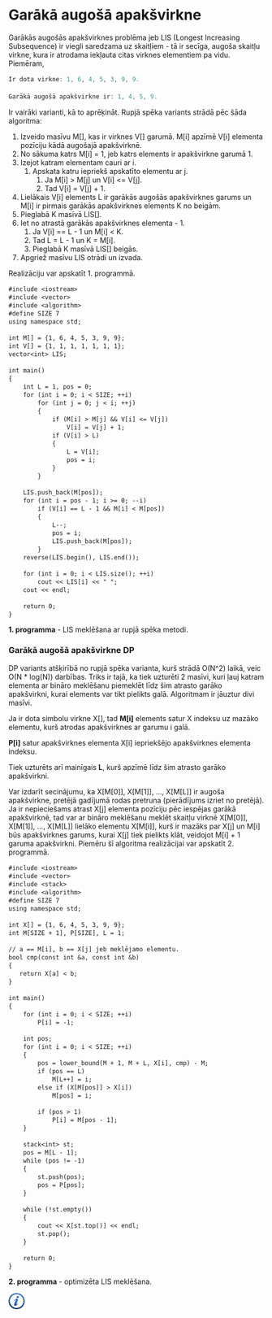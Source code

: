 # Garākā augošā apakšvirkne

Garākās augošās apakšvirknes problēma jeb LIS (Longest Increasing Subsequence) ir viegli saredzama uz skaitļiem - tā ir secīga, augoša skaitļu virkne, kura ir atrodama iekļauta citas virknes elementiem pa vidu. Piemēram,

```cpp
Ir dota virkne: 1, 6, 4, 5, 3, 9, 9.

Garākā augošā apakšvirkne ir: 1, 4, 5, 9.
```

Ir vairāki varianti, kā to aprēķināt. Rupjā spēka variants strādā pēc šāda algoritma:

1. Izveido masīvu M[], kas ir virknes V[] garumā. M[i] apzīmē V[i] elementa pozīciju kādā augošajā apakšvirknē. 
1. No sākuma katrs M[i] = 1, jeb katrs elements ir apakšvirkne garumā 1.
1. Izejot katram elementam cauri ar i.
    1. Apskata katru iepriekš apskatīto elementu ar j.
        1. Ja M[i] > M[j] un V[i] <= V[j].
        1. Tad V[i] = V[j] + 1.
1. Lielākais V[i] elements L ir garākās augošās apakšvirknes garums un M[i] ir pirmais garākās apakšvirknes elements K no beigām.
1. Pieglabā K masīvā LIS[].
1. Iet no atrastā garākās apakšvirknes elementa - 1.
    1. Ja V[i] == L - 1 un M[i] < K.
    1. Tad L = L - 1 un K = M[i].
    1. Pieglabā K masīvā LIS[] beigās.
1. Apgriež masīvu LIS otrādi un izvada.

Realizāciju var apskatīt 1. programmā.

```
#include <iostream>
#include <vector>
#include <algorithm>
#define SIZE 7
using namespace std;

int M[] = {1, 6, 4, 5, 3, 9, 9};
int V[] = {1, 1, 1, 1, 1, 1, 1};
vector<int> LIS;

int main()
{
    int L = 1, pos = 0;
    for (int i = 0; i < SIZE; ++i)
        for (int j = 0; j < i; ++j)
        {
            if (M[i] > M[j] && V[i] <= V[j])
                V[i] = V[j] + 1;
            if (V[i] > L)
            {
                L = V[i];
                pos = i;
            }
        }

    LIS.push_back(M[pos]);
    for (int i = pos - 1; i >= 0; --i)
        if (V[i] == L - 1 && M[i] < M[pos])
        {
            L--;
            pos = i;
            LIS.push_back(M[pos]);
        }
    reverse(LIS.begin(), LIS.end());

    for (int i = 0; i < LIS.size(); ++i)
        cout << LIS[i] << " ";
    cout << endl;

    return 0;
}
```

**1. programma** - LIS meklēšana ar rupjā spēka metodi.

### Garākā augošā apakšvirkne DP

DP variants atšķirībā no rupjā spēka varianta, kurš strādā O(N^2) laikā, veic O(N * log(N)) darbības. Triks ir tajā, ka tiek uzturēti 2 masīvi, kuri ļauj katram elementa ar bināro meklēšanu piemeklēt līdz šim atrasto garāko apakšvirkni, kurai elements var tikt pielikts galā. Algoritmam ir jāuztur divi masīvi.

Ja ir dota simbolu virkne X[], tad **M[i]** elements satur X indeksu uz mazāko elementu, kurš atrodas apakšvirknes ar garumu i galā.

**P[i]** satur apakšvirknes elementa X[i] iepriekšējo apakšvirknes elementa indeksu.

Tiek uzturēts arī mainīgais **L**, kurš apzīmē līdz šim atrasto garāko apakšvirkni.

Var izdarīt secinājumu, ka X[M[0]], X[M[1]], ..., X[M[L]] ir augoša apakšvirkne, pretējā gadījumā rodas pretruna (pierādījums izriet no pretējā). Ja ir nepieciešams atrast X[j] elementa pozīciju pēc iespējas garākā apakšvirknē, tad var ar bināro meklēšanu meklēt skaitļu virknē X[M[0]], X[M[1]], ..., X[M[L]] lielāko elementu X[M[i]], kurš ir mazāks par X[j] un M[i] būs apakšvirknes garums, kurai X[j] tiek pielikts klāt, veidojot M[i] + 1 garuma apakšvirkni. Piemēru šī algoritma realizācijai var apskatīt 2. programmā.

```
#include <iostream>
#include <vector>
#include <stack>
#include <algorithm>
#define SIZE 7
using namespace std;

int X[] = {1, 6, 4, 5, 3, 9, 9};
int M[SIZE + 1], P[SIZE], L = 1;

// a == M[i], b == X[j] jeb meklējamo elementu.
bool cmp(const int &a, const int &b)
{
   return X[a] < b;
}

int main()
{
    for (int i = 0; i < SIZE; ++i)
        P[i] = -1;

    int pos;
    for (int i = 0; i < SIZE; ++i)
    {
        pos = lower_bound(M + 1, M + L, X[i], cmp) - M;
        if (pos == L)
            M[L++] = i;
        else if (X[M[pos]] > X[i])
            M[pos] = i;

        if (pos > 1)
            P[i] = M[pos - 1];
    }

    stack<int> st;
    pos = M[L - 1];
    while (pos != -1)
    {
        st.push(pos);
        pos = P[pos];
    }

    while (!st.empty())
    {
        cout << X[st.top()] << endl;
        st.pop();
    }

    return 0;
}
```

**2. programma** - optimizēta LIS meklēšana.

<a href="http://en.wikipedia.org/wiki/Longest_increasing_subsequence" target="_blank">![Vairāk informācija](/media/theory/information.png)</a>